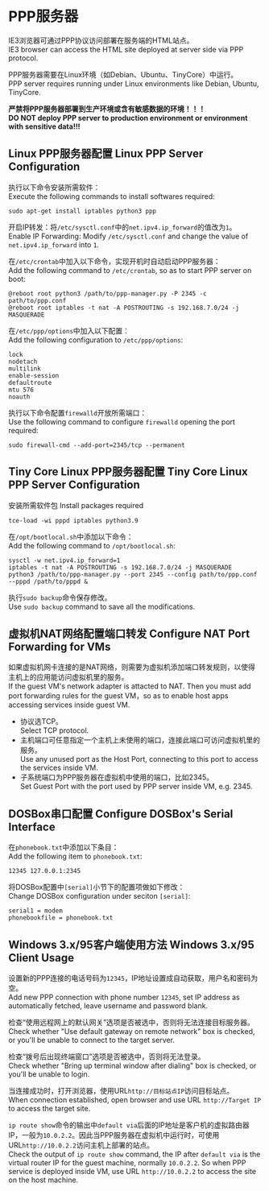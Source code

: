 PPP服务器
=========

IE3浏览器可通过PPP协议访问部署在服务端的HTML站点。  
IE3 browser can access the HTML site deployed at server side via PPP protocol.

PPP服务器需要在Linux环境（如Debian、Ubuntu、TinyCore）中运行。  
PPP server requires running under Linux environments like Debian, Ubuntu, TinyCore.

**严禁将PPP服务器部署到生产环境或含有敏感数据的环境！！！**  
**DO NOT deploy PPP server to production environment or environment with sensitive data!!!**

## Linux PPP服务器配置 Linux PPP Server Configuration

执行以下命令安装所需软件：  
Execute the following commands to install softwares required:

	sudo apt-get install iptables python3 ppp

开启IP转发：将`/etc/sysctl.conf`中的`net.ipv4.ip_forward`的值改为`1`。  
Enable IP Forwarding: Modify `/etc/sysctl.conf` and change the value of `net.ipv4.ip_forward` into `1`.

在`/etc/crontab`中加入以下命令，实现开机时自动启动PPP服务器：  
Add the following command to `/etc/crontab`, so as to start PPP server on boot:

	@reboot root python3 /path/to/ppp-manager.py -P 2345 -c path/to/ppp.conf
	@reboot root iptables -t nat -A POSTROUTING -s 192.168.7.0/24 -j MASQUERADE

在`/etc/ppp/options`中加入以下配置：  
Add the following configuration to `/etc/ppp/options`:

	lock
	nodetach
	multilink
	enable-session
	defaultroute
	mtu 576
	noauth

执行以下命令配置`firewalld`开放所需端口：  
Use the following command to configure `firewalld` opening the port required:

    sudo firewall-cmd --add-port=2345/tcp --permanent

## Tiny Core Linux PPP服务器配置 Tiny Core Linux PPP Server Configuration

安装所需软件包 Install packages required

	tce-load -wi pppd iptables python3.9

在`/opt/bootlocal.sh`中添加以下命令：  
Add the following command to `/opt/bootlocal.sh`:

	sysctl -w net.ipv4.ip_forward=1
	iptables -t nat -A POSTROUTING -s 192.168.7.0/24 -j MASQUERADE
	python3 /path/to/ppp-manager.py --port 2345 --config path/to/ppp.conf --pppd /path/to/pppd &

执行`sudo backup`命令保存修改。  
Use `sudo backup` command to save all the modifications.

## 虚拟机NAT网络配置端口转发 Configure NAT Port Forwarding for VMs

如果虚拟机网卡连接的是NAT网络，则需要为虚拟机添加端口转发规则，以使得主机上的应用能访问虚拟机里的服务。  
If the guest VM's network adapter is attacted to NAT. Then you must add port forwarding rules for the guest VM，so as to enable host apps accessing services inside guest VM.

* 协议选TCP。  
  Select TCP protocol.
* 主机端口可任意指定一个主机上未使用的端口，连接此端口可访问虚拟机里的服务。  
  Use any unused port as the Host Port, connecting to this port to access the services inside VM.
* 子系统端口为PPP服务器在虚拟机中使用的端口，比如2345。  
  Set Guest Port with the port used by PPP server inside VM, e.g. 2345.

## DOSBox串口配置 Configure DOSBox's Serial Interface

在`phonebook.txt`中添加以下条目：  
Add the following item to `phonebook.txt`:

	12345 127.0.0.1:2345

将DOSBox配置中`[serial]`小节下的配置项做如下修改：  
Change DOSBox configuration under seciton `[serial]`:

	serial1 = modem
	phonebookfile = phonebook.txt

## Windows 3.x/95客户端使用方法 Windows 3.x/95 Client Usage

设置新的PPP连接的电话号码为`12345`，IP地址设置成自动获取，用户名和密码为空。  
Add new PPP connection with phone number `12345`, set IP address as automatically fetched, leave username and password blank.

检查“使用远程网上的默认网关”选项是否被选中，否则将无法连接目标服务器。  
Check whether "Use default gateway on remote network" box is checked, or you'll be unable to connect to the target server.

检查“拨号后出现终端窗口”选项是否被选中，否则将无法登录。  
Check whether "Bring up terminal window after dialing" box is checked, or you'll be unable to login.

当连接成功时，打开浏览器，使用URL`http://目标站点IP`访问目标站点。  
When connection established, open browser and use URL `http://Target IP` to access the target site.

`ip route show`命令的输出中`default via`后面的IP地址是客户机的虚拟路由器IP，一般为`10.0.2.2`。因此当PPP服务器在虚拟机中运行时，可使用URL`http://10.0.2.2`访问主机上部署的站点。  
Check the output of `ip route show` command, the IP after `default via` is the virtual router IP for the guest machine, normally `10.0.2.2`. So when PPP service is deployed inside VM, use URL `http://10.0.2.2` to access the site on the host machine.

